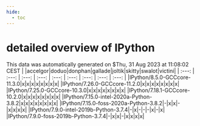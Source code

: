 ```yaml
---
hide:
  - toc
---
```


detailed overview of IPython
============================


This data was automatically generated on $Thu, 31 Aug 2023 at 11:08:02 CEST
| |accelgor|doduo|donphan|gallade|joltik|skitty|swalot|victini|
| :---: | :---: | :---: | :---: | :---: | :---: | :---: | :---: | :---: |
|IPython/8.5.0-GCCcore-11.3.0|x|x|x|x|x|x|x|x|
|IPython/7.26.0-GCCcore-11.2.0|x|x|x|x|x|x|x|x|
|IPython/7.25.0-GCCcore-10.3.0|x|x|x|x|x|x|x|x|
|IPython/7.18.1-GCCcore-10.2.0|x|x|x|x|x|x|x|x|
|IPython/7.15.0-intel-2020a-Python-3.8.2|x|x|x|x|x|x|x|x|
|IPython/7.15.0-foss-2020a-Python-3.8.2|-|x|x|-|x|x|x|x|
|IPython/7.9.0-intel-2019b-Python-3.7.4|-|x|-|-|-|x|-|x|
|IPython/7.9.0-foss-2019b-Python-3.7.4|-|x|x|-|x|x|x|x|
